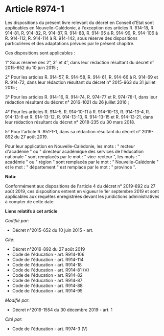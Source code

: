 # Article R974-1

Les dispositions du présent livre relevant du décret en Conseil d'Etat sont applicables en Nouvelle-Calédonie, à l'exception
des articles R. 914-18, R. 914-81, R. 914-82, R. 914-87, R. 914-88, R. 914-95 à R. 914-99, R. 914-106 à R. 914-112, R.
914-114 à R. 914-142, sous réserve des dispositions particulières et des adaptations prévues par le présent chapitre.

Ces dispositions sont applicables :

1° Sous réserve des 2°, 3° et 4°, dans leur rédaction résultant du décret n° 2015-652 du 10 juin 2015 ;

2° Pour les articles R. 914-57, R. 914-58, R. 914-61, R. 914-66 à R. 914-69 et R. 914-72, dans leur rédaction résultant du
décret n° 2015-963 du 31 juillet 2015 ;

3° Pour les articles R. 914-16, R. 914-74, R. 974-77 et R. 974-78-1, dans leur rédaction résultant du décret n° 2016-1021 du
26 juillet 2016 ;

4° Pour les articles R. 914-5, R. 914-10-11 à R. 914-10-13, R. 914-13-4, R. 914-13-9 et R. 914-13-12, R. 914-13-13, R.
914-13-15 et R. 914-13-21, dans leur rédaction résultant du décret n° 2018-235 du 30 mars 2018.

5° Pour l'article R. 951-1-1, dans sa rédaction résultant du décret n° 2019-892 du 27 août 2019.

Pour leur application en Nouvelle-Calédonie, les mots : " recteur d'académie " ou " directeur académique des services de
l'éducation nationale " sont remplacés par le mot : " vice-recteur ", les mots : " académie " ou " région " sont remplacés
par le mot : " Nouvelle-Calédonie " et le mot : " département " est remplacé par le mot : " province ".

**Nota:**

Conformément aux dispositions de l'article 4 du décret n° 2019-892 du 27 août 2019, ces dispositions entrent en vigueur le
1er septembre 2019 et sont applicables aux requêtes enregistrées devant les juridictions administratives à compter de cette
date.

**Liens relatifs à cet article**

_Codifié par_:

  - Décret n°2015-652 du 10 juin 2015 - art.

_Cite_:

  - Décret n°2019-892 du 27 août 2019
  - Code de l'éducation - art. R914-106
  - Code de l'éducation - art. R914-114
  - Code de l'éducation - art. R914-18
  - Code de l'éducation - art. R914-81 (V)
  - Code de l'éducation - art. R914-82
  - Code de l'éducation - art. R914-87
  - Code de l'éducation - art. R914-88
  - Code de l'éducation - art. R914-95

_Modifié par_:

  - Décret n°2019-1554 du 30 décembre 2019 - art. 1

_Cité par_:

  - Code de l'éducation - art. R974-3 (V)
